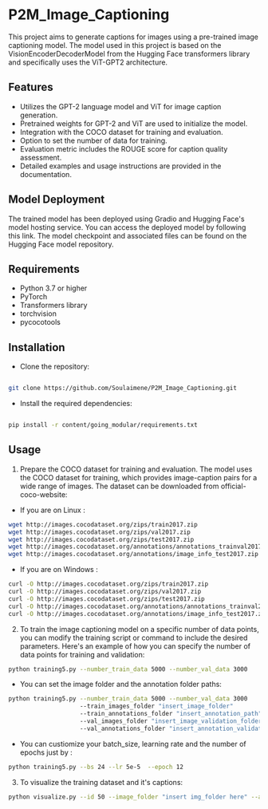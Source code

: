 # P2M_Image_Captioning
This project aims to generate captions for images using a pre-trained image captioning model. The model used in this project is based on the VisionEncoderDecoderModel from the Hugging Face transformers library and specifically uses the ViT-GPT2 architecture.

## Features
- Utilizes the GPT-2 language model and ViT for image caption generation.
- Pretrained weights for GPT-2 and ViT are used to initialize the model.
- Integration with the COCO dataset for training and evaluation.
- Option to set the number of data for training.
- Evaluation metric includes the ROUGE score for caption quality assessment.
- Detailed examples and usage instructions are provided in the documentation.

## Model Deployment
The trained model has been deployed using Gradio and Hugging Face's model hosting service. You can access the deployed model by following this link. The model checkpoint and associated files can be found on the Hugging Face model repository.

## Requirements
* Python 3.7 or higher
* PyTorch
* Transformers library
* torchvision
* pycocotools

## Installation
- Clone the repository:

```bash

git clone https://github.com/Soulaimene/P2M_Image_Captioning.git
```

- Install the required dependencies:

```bash

pip install -r content/going_modular/requirements.txt
```

## Usage
1. Prepare the COCO dataset for training and evaluation. The model uses the COCO dataset for training, which provides image-caption pairs for a wide range of images. The dataset can be downloaded from official-coco-website:
- If you are on Linux :
```bash
wget http://images.cocodataset.org/zips/train2017.zip
wget http://images.cocodataset.org/zips/val2017.zip
wget http://images.cocodataset.org/zips/test2017.zip
wget http://images.cocodataset.org/annotations/annotations_trainval2017.zip
wget http://images.cocodataset.org/annotations/image_info_test2017.zip
```
- If you are on Windows :
```bash
curl -O http://images.cocodataset.org/zips/train2017.zip
curl -O http://images.cocodataset.org/zips/val2017.zip
curl -O http://images.cocodataset.org/zips/test2017.zip
curl -O http://images.cocodataset.org/annotations/annotations_trainval2017.zip
curl -O http://images.cocodataset.org/annotations/image_info_test2017.zip
```
2. To train the image captioning model on a specific number of data points, you can modify the training script or command to include the desired parameters. Here's an example of how you can specify the number of data points for training and validation:
```bash
python training5.py --number_train_data 5000 --number_val_data 3000
```
* You can set the image folder and the annotation folder paths:
```bash
python training5.py --number_train_data 5000 --number_val_data 3000
                    --train_images_folder "insert_image_folder"
                    --train_annotations_folder "insert_annotation_path"
                    --val_images_folder "insert_image_validation_folder"
                    --val_annotations_folder "insert_annotation_validation_path"
```
* You can custiomize your batch_size, learning rate and the number of epochs just by :
```bash
python training5.py --bs 24 --lr 5e-5  --epoch 12
```
3. To visualize the training dataset and it's captions:
```bash
python visualize.py --id 50 --image_folder "insert img_folder here" --annotation_folder "insert_annotation_here"
```
